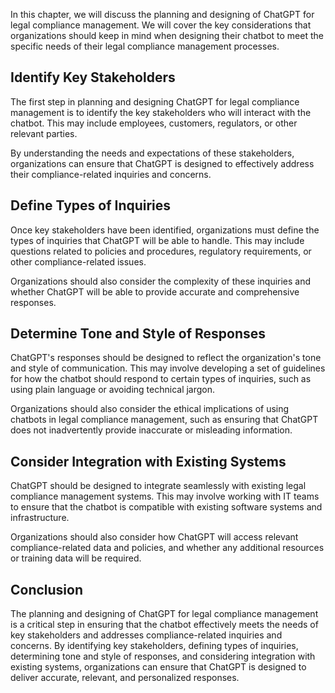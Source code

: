 

In this chapter, we will discuss the planning and designing of ChatGPT for legal compliance management. We will cover the key considerations that organizations should keep in mind when designing their chatbot to meet the specific needs of their legal compliance management processes.

Identify Key Stakeholders
-------------------------

The first step in planning and designing ChatGPT for legal compliance management is to identify the key stakeholders who will interact with the chatbot. This may include employees, customers, regulators, or other relevant parties.

By understanding the needs and expectations of these stakeholders, organizations can ensure that ChatGPT is designed to effectively address their compliance-related inquiries and concerns.

Define Types of Inquiries
-------------------------

Once key stakeholders have been identified, organizations must define the types of inquiries that ChatGPT will be able to handle. This may include questions related to policies and procedures, regulatory requirements, or other compliance-related issues.

Organizations should also consider the complexity of these inquiries and whether ChatGPT will be able to provide accurate and comprehensive responses.

Determine Tone and Style of Responses
-------------------------------------

ChatGPT's responses should be designed to reflect the organization's tone and style of communication. This may involve developing a set of guidelines for how the chatbot should respond to certain types of inquiries, such as using plain language or avoiding technical jargon.

Organizations should also consider the ethical implications of using chatbots in legal compliance management, such as ensuring that ChatGPT does not inadvertently provide inaccurate or misleading information.

Consider Integration with Existing Systems
------------------------------------------

ChatGPT should be designed to integrate seamlessly with existing legal compliance management systems. This may involve working with IT teams to ensure that the chatbot is compatible with existing software systems and infrastructure.

Organizations should also consider how ChatGPT will access relevant compliance-related data and policies, and whether any additional resources or training data will be required.

Conclusion
----------

The planning and designing of ChatGPT for legal compliance management is a critical step in ensuring that the chatbot effectively meets the needs of key stakeholders and addresses compliance-related inquiries and concerns. By identifying key stakeholders, defining types of inquiries, determining tone and style of responses, and considering integration with existing systems, organizations can ensure that ChatGPT is designed to deliver accurate, relevant, and personalized responses.
